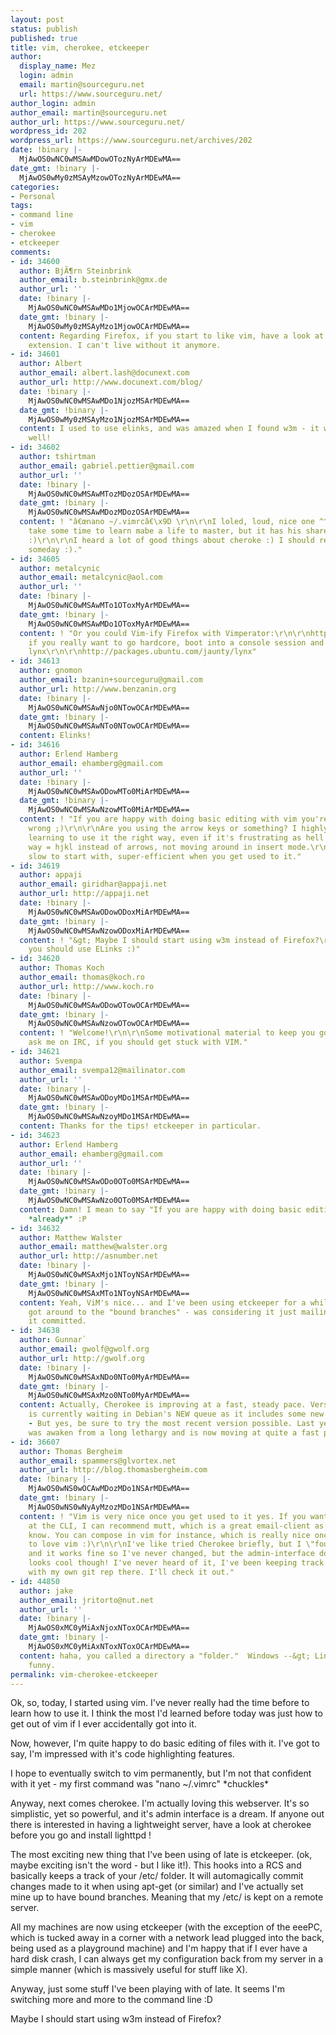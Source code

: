 ```yaml
---
layout: post
status: publish
published: true
title: vim, cherokee, etckeeper
author:
  display_name: Mez
  login: admin
  email: martin@sourceguru.net
  url: https://www.sourceguru.net/
author_login: admin
author_email: martin@sourceguru.net
author_url: https://www.sourceguru.net/
wordpress_id: 202
wordpress_url: https://www.sourceguru.net/archives/202
date: !binary |-
  MjAwOS0wNC0wMSAwMDowOTozNyArMDEwMA==
date_gmt: !binary |-
  MjAwOS0wMy0zMSAyMzowOTozNyArMDEwMA==
categories:
- Personal
tags:
- command line
- vim
- cherokee
- etckeeper
comments:
- id: 34600
  author: BjÃ¶rn Steinbrink
  author_email: b.steinbrink@gmx.de
  author_url: ''
  date: !binary |-
    MjAwOS0wNC0wMSAwMDo1MjowOCArMDEwMA==
  date_gmt: !binary |-
    MjAwOS0wMy0zMSAyMzo1MjowOCArMDEwMA==
  content: Regarding Firefox, if you start to like vim, have a look at the Vimperator
    extension. I can't live without it anymore.
- id: 34601
  author: Albert
  author_email: albert.lash@docunext.com
  author_url: http://www.docunext.com/blog/
  date: !binary |-
    MjAwOS0wNC0wMSAwMDo1NjozMSArMDEwMA==
  date_gmt: !binary |-
    MjAwOS0wMy0zMSAyMzo1NjozMSArMDEwMA==
  content: I used to use elinks, and was amazed when I found w3m - it works really
    well!
- id: 34602
  author: tshirtman
  author_email: gabriel.pettier@gmail.com
  author_url: ''
  date: !binary |-
    MjAwOS0wNC0wMSAwMTozMDozOSArMDEwMA==
  date_gmt: !binary |-
    MjAwOS0wNC0wMSAwMDozMDozOSArMDEwMA==
  content: ! "â€œnano ~/.vimrcâ€\x9D \r\n\r\nI loled, loud, nice one ^^. Vim is great
    take some time to learn mabe a life to master, but it has his share of jewels
    :)\r\n\r\nI heard a lot of good things about cheroke :) I should really test it
    someday :)."
- id: 34605
  author: metalcynic
  author_email: metalcynic@aol.com
  author_url: ''
  date: !binary |-
    MjAwOS0wNC0wMSAwMTo1OToxMyArMDEwMA==
  date_gmt: !binary |-
    MjAwOS0wNC0wMSAwMDo1OToxMyArMDEwMA==
  content: ! "Or you could Vim-ify Firefox with Vimperator:\r\n\r\nhttp://vimperator.org/trac/wiki/Vimperator\r\n\r\nOr,
    if you really want to go hardcore, boot into a console session and apt-get install
    lynx\r\n\r\nhttp://packages.ubuntu.com/jaunty/lynx"
- id: 34613
  author: gnomon
  author_email: bzanin+sourceguru@gmail.com
  author_url: http://www.benzanin.org
  date: !binary |-
    MjAwOS0wNC0wMSAwNjo0NTowOCArMDEwMA==
  date_gmt: !binary |-
    MjAwOS0wNC0wMSAwNTo0NTowOCArMDEwMA==
  content: Elinks!
- id: 34616
  author: Erlend Hamberg
  author_email: ehamberg@gmail.com
  author_url: ''
  date: !binary |-
    MjAwOS0wNC0wMSAwODowMTo0MiArMDEwMA==
  date_gmt: !binary |-
    MjAwOS0wNC0wMSAwNzowMTo0MiArMDEwMA==
  content: ! "If you are happy with doing basic editing with vim you're doing something
    wrong ;)\r\n\r\nAre you using the arrow keys or something? I highly recommend
    learning to use it the right way, even if it's frustrating as hell to start with.\r\n\r\nRight
    way = hjkl instead of arrows, not moving around in insert mode.\r\nAnnoying and
    slow to start with, super-efficient when you get used to it."
- id: 34619
  author: appaji
  author_email: giridhar@appaji.net
  author_url: http://appaji.net
  date: !binary |-
    MjAwOS0wNC0wMSAwODowODoxMiArMDEwMA==
  date_gmt: !binary |-
    MjAwOS0wNC0wMSAwNzowODoxMiArMDEwMA==
  content: ! "&gt; Maybe I should start using w3m instead of Firefox?\r\n\r\nMaybe
    you should use ELinks :)"
- id: 34620
  author: Thomas Koch
  author_email: thomas@koch.ro
  author_url: http://www.koch.ro
  date: !binary |-
    MjAwOS0wNC0wMSAwODowOTowOCArMDEwMA==
  date_gmt: !binary |-
    MjAwOS0wNC0wMSAwNzowOTowOCArMDEwMA==
  content: ! "Welcome!\r\n\r\nSome motivational material to keep you going with VIM:\r\n\r\nhttp://www.koch.ro/blog/index.php?/categories/14-VIM\r\n\r\nPlease
    ask me on IRC, if you should get stuck with VIM."
- id: 34621
  author: Svempa
  author_email: svempa12@mailinator.com
  author_url: ''
  date: !binary |-
    MjAwOS0wNC0wMSAwODoyMDo1MSArMDEwMA==
  date_gmt: !binary |-
    MjAwOS0wNC0wMSAwNzoyMDo1MSArMDEwMA==
  content: Thanks for the tips! etckeeper in particular.
- id: 34623
  author: Erlend Hamberg
  author_email: ehamberg@gmail.com
  author_url: ''
  date: !binary |-
    MjAwOS0wNC0wMSAwODo0OTo0MSArMDEwMA==
  date_gmt: !binary |-
    MjAwOS0wNC0wMSAwNzo0OTo0MSArMDEwMA==
  content: Damn! I mean to say "If you are happy with doing basic editing with vim
    *already*" :P
- id: 34632
  author: Matthew Walster
  author_email: matthew@walster.org
  author_url: http://asnumber.net
  date: !binary |-
    MjAwOS0wNC0wMSAxMjo1NToyNSArMDEwMA==
  date_gmt: !binary |-
    MjAwOS0wNC0wMSAxMTo1NToyNSArMDEwMA==
  content: Yeah, ViM's nice... and I've been using etckeeper for a while, but never
    got around to the "bound branches" - was considering it just mailing diffs whenever
    it committed.
- id: 34638
  author: Gunnar`
  author_email: gwolf@gwolf.org
  author_url: http://gwolf.org
  date: !binary |-
    MjAwOS0wNC0wMSAxNDo0NTo0MyArMDEwMA==
  date_gmt: !binary |-
    MjAwOS0wNC0wMSAxMzo0NTo0MyArMDEwMA==
  content: Actually, Cherokee is improving at a fast, steady pace. Version 0.99.x
    is currently waiting in Debian's NEW queue as it includes some new binary packages
    - But yes, be sure to try the most recent version possible. Last year Cherokee
    was awaken from a long lethargy and is now moving at quite a fast pace.
- id: 36607
  author: Thomas Bergheim
  author_email: spammers@glvortex.net
  author_url: http://blog.thomasbergheim.com
  date: !binary |-
    MjAwOS0wNS0wOCAwMDozMDo1NSArMDEwMA==
  date_gmt: !binary |-
    MjAwOS0wNS0wNyAyMzozMDo1NSArMDEwMA==
  content: ! "Vim is very nice once you get used to it yes. If you want to do more
    at the CLI, I can recommend mutt, which is a great email-client as I'm sure you
    know. You can compose in vim for instance, which is really nice once you learn
    to love vim :)\r\n\r\nI've like tried Cherokee briefly, but I \"found lighty first\"
    and it works fine so I've never changed, but the admin-interface does look nice.\r\n\r\nEtckeeper
    looks cool though! I've never heard of it, I've been keeping track of /etc manually
    with my own git rep there. I'll check it out."
- id: 44850
  author: jake
  author_email: jritorto@nut.net
  author_url: ''
  date: !binary |-
    MjAwOS0xMC0yMiAxNjoxNToxOCArMDEwMA==
  date_gmt: !binary |-
    MjAwOS0xMC0yMiAxNToxNToxOCArMDEwMA==
  content: haha, you called a directory a "folder."  Windows --&gt; Linus users are
    funny.
permalink: vim-cherokee-etckeeper
---
```

<p>Ok, so, today, I started using vim. I've never really had the time before to learn how to use it. I think the most I'd learned before today was just how to get out of vim if I ever accidentally got into it.</p>
<p>Now, however, I'm quite happy to do basic editing of files with it. I've got to say, I'm impressed with it's code highlighting features. </p>
<p>I hope to eventually switch to vim permanently, but I'm not that confident with it yet - my first command was "nano ~/.vimrc" *chuckles*</p>
<p>Anyway, next comes cherokee. I'm actually loving this webserver. It's so simplistic, yet so powerful, and it's admin interface is a dream. If anyone out there is interested in having a lightweight server, have a look at cherokee before you go and install lighttpd !</p>
<p>The most exciting new thing that I've been using of late is etckeeper. (ok, maybe exciting isn't the word - but I like it!). This hooks into a RCS and basically keeps a track of your /etc/ folder. It will automagically commit changes made to it when using apt-get (or similar) and I've actually set mine up to have bound branches. Meaning that my /etc/ is kept on a remote server.</p>
<p>All my machines are now using etckeeper (with the exception of the eeePC, which is tucked away in a corner with a network lead plugged into the back, being used as a playground machine) and I'm happy that if I ever have a hard disk crash, I can always get my configuration back from my server in a simple manner (which is massively useful for stuff like X).</p>
<p>Anyway, just some stuff I've been playing with of late. It seems I'm switching more and more to the command line :D</p>
<p>Maybe I should start using w3m instead of Firefox?</p>
